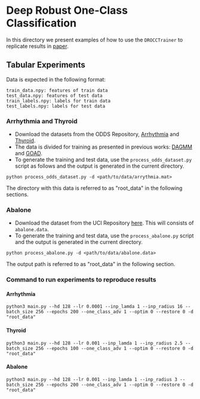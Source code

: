 # Deep Robust One-Class Classification 
In this directory we present examples of how to use the `DROCCTrainer` to replicate results in [paper](https://arxiv.org/abs/2002.12718).


## Tabular Experiments
Data is expected in the following format:
```
train_data.npy: features of train data
test_data.npy: features of test data
train_labels.npy: labels for train data
test_labels.npy: labels for test data
```

### Arrhythmia and Thyroid
* Download the datasets from the ODDS Repository, [Arrhythmia](http://odds.cs.stonybrook.edu/arrhythmia-dataset/) and [Thyroid](http://odds.cs.stonybrook.edu/annthyroid-dataset/). 
* The data is divided for training as presented in previous works: [DAGMM](https://openreview.net/forum?id=BJJLHbb0-) and [GOAD](https://openreview.net/forum?id=H1lK_lBtvS).
* To generate the training and test data, use the `process_odds_dataset.py` script as follows and the output is generated in the current directory.
```
python process_odds_dataset.py -d <path/to/data/arrythmia.mat>
```
The directory with this data is referred to as "root_data" in the following sections.

### Abalone
* Download the dataset from the UCI Repository [here](http://archive.ics.uci.edu/ml/datasets/Abalone). This will consists of `abalone.data`. 
* To generate the training and test data, use the `process_abalone.py` script and the output is generated in the current directory.
```
python process_abalone.py -d <path/to/data/abalone.data>
```
The output path is referred to as "root_data" in the following section.

### Command to run experiments to reproduce results
#### Arrhythmia
```
python3 main.py --hd 128 --lr 0.0001 --inp_lamda 1 --inp_radius 16 --batch_size 256 --epochs 200 --one_class_adv 1 --optim 0 --restore 0 -d "root_data"
```

#### Thyroid
```
python3 main.py --hd 128 --lr 0.001 --inp_lamda 1 --inp_radius 2.5 --batch_size 256 --epochs 100 --one_class_adv 1 --optim 0 --restore 0 -d "root_data"
```

#### Abalone 
```
python3 main.py --hd 128 --lr 0.001 --inp_lamda 1 --inp_radius 3 --batch_size 256 --epochs 200 --one_class_adv 1 --optim 0 --restore 0 -d "root_data"
```